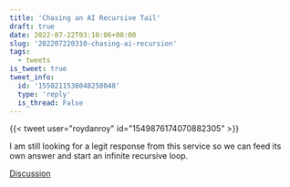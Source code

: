 ```yaml
---
title: 'Chasing an AI Recursive Tail'
draft: true
date: 2022-07-22T03:10:06+00:00
slug: '202207220310-chasing-ai-recursion'
tags:
  - tweets
is_tweet: true
tweet_info:
  id: '1550211538048258048'
  type: 'reply'
  is_thread: False
---
```




{{< tweet user="roydanroy" id="1549876174070882305" >}}

I am still looking for a legit response from this service so we can feed its own answer and start an infinite recursive loop.

[Discussion](https://x.com/sytelus/status/1550211538048258048)
